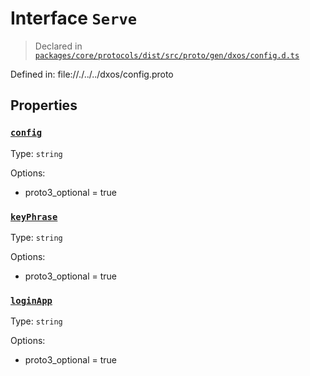 # Interface `Serve`
> Declared in [`packages/core/protocols/dist/src/proto/gen/dxos/config.d.ts`]()

Defined in:
   file://./../../dxos/config.proto
## Properties
### [`config`]()
Type: `string`

Options:
  - proto3_optional = true
### [`keyPhrase`]()
Type: `string`

Options:
  - proto3_optional = true
### [`loginApp`]()
Type: `string`

Options:
  - proto3_optional = true